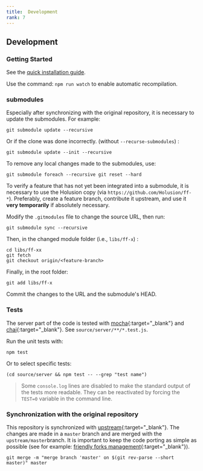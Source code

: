 ```yaml
---
title:  Development 
rank: 7
---
```


## Development

### Getting Started

See the [quick installation guide](/fr/doc/hosting/deployment).

Use the command: `npm run watch` to enable automatic recompilation.

### submodules

Especially after synchronizing with the original repository, it is necessary to update the submodules. For example:

```
git submodule update --recursive
```

Or if the clone was done incorrectly. (without `--recurse-submodules`) :

```
git submodule update --init --recursive
```

To remove any local changes made to the submodules, use:

```
git submodule foreach --recursive git reset --hard
```

To verify a feature that has not yet been integrated into a submodule, it is necessary to use the Holusion copy (via `https://github.com/Holusion/ff-*`). Preferably, create a feature branch, contribute it upstream, and use it **very temporarily** if absolutely necessary.

Modify the `.gitmodules` file to change the source URL, then run:

    git submodule sync --recursive

Then, in the changed module folder (i.e., `libs/ff-x`) :
```
cd libs/ff-xx
git fetch
git checkout origin/<feature-branch>
```

Finally, in the root folder:
```
git add libs/ff-x
```

Commit the changes to the URL and the submodule's HEAD.

### Tests

The server part of the code is tested with [mocha](https://mochajs.org/){:target="_blank"} and [chai](https://www.chaijs.com/){:target="_blank"}. See `source/server/**/*.test.js`.

Run the unit tests with:

```
npm test
```

Or to select specific tests:

```
(cd source/server && npm test -- --grep "test name")
```

 > Some `console.log` lines are disabled to make the standard output of the tests more readable. They can be reactivated by forcing the `TEST=0` variable in the command line.

### Synchronization with the original repository

This repository is synchronized with [upstream](https://github.com/Smithsonian/dpo-voyager){:target="_blank"}. The changes are made in a `master` branch and are merged with the `upstream/master`branch. It is important to keep the code porting as simple as possible (see for example: [friendly forks management](https://github.blog/2022-05-02-friend-zone-strategies-friendly-fork-management/#git-for-windows-git){:target="_blank"}).

```
git merge -m "merge branch 'master' on $(git rev-parse --short master)" master
```